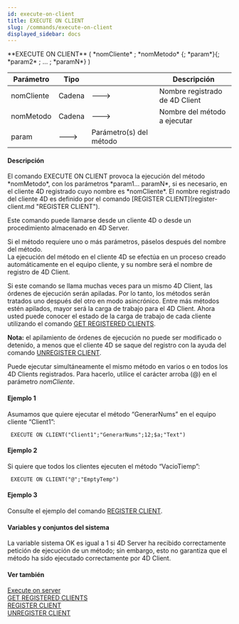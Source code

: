 ```yaml
---
id: execute-on-client
title: EXECUTE ON CLIENT
slug: /commands/execute-on-client
displayed_sidebar: docs
---
```


<!--REF #_command_.EXECUTE ON CLIENT.Syntax-->**EXECUTE ON CLIENT** ( *nomCliente* ; *nomMetodo* {; *param*}{; *param2* ; ... ; *paramN*} )<!-- END REF-->
<!--REF #_command_.EXECUTE ON CLIENT.Params-->
| Parámetro | Tipo |  | Descripción |
| --- | --- | --- | --- |
| nomCliente | Cadena | &#x1F852; | Nombre registrado de 4D Client |
| nomMetodo | Cadena | &#x1F852; | Nombre del método a ejecutar |
| param | &#x1F852; | Parámetro(s) del método |

<!-- END REF-->

#### Descripción 

<!--REF #_command_.EXECUTE ON CLIENT.Summary-->El comando EXECUTE ON CLIENT provoca la ejecución del método *nomMetodo*, con los parámetros *param1.<!-- END REF-->.. paramN*, si es necesario, en el cliente 4D registrado cuyo nombre es *nomCliente*. El nombre registrado del cliente 4D es definido por el comando [REGISTER CLIENT](register-client.md "REGISTER CLIENT").   
Este comando puede llamarse desde un cliente 4D o desde un procedimiento almacenado en 4D Server. 

Si el método requiere uno o más parámetros, páselos después del nombre del método.   
La ejecución del método en el cliente 4D se efectúa en un proceso creado automáticamente en el equipo cliente, y su nombre será el nombre de registro de 4D Client. 

Si este comando se llama muchas veces para un mismo 4D Client, las órdenes de ejecución serán apiladas. Por lo tanto, los métodos serán tratados uno después del otro en modo asincrónico. Entre más métodos estén apilados, mayor será la carga de trabajo para el 4D Client. Ahora usted puede conocer el estado de la carga de trabajo de cada cliente utilizando el comando [GET REGISTERED CLIENTS](get-registered-clients.md "GET REGISTERED CLIENTS").

**Nota:** el apilamiento de órdenes de ejecución no puede ser modificado o detenido, a menos que el cliente 4D se saque del registro con la ayuda del comando [UNREGISTER CLIENT](unregister-client.md "UNREGISTER CLIENT").

Puede ejecutar simultáneamente el mismo método en varios o en todos los 4D Clients registrados. Para hacerlo, utilice el carácter arroba (@) en el parámetro *nomCliente*.

#### Ejemplo 1 

Asumamos que quiere ejecutar el método “GenerarNums” en el equipo cliente “Client1”:

```4d
 EXECUTE ON CLIENT("Client1";"GenerarNums";12;$a;"Text")
```

#### Ejemplo 2 

Si quiere que todos los clientes ejecuten el método “VacioTiemp”:

```4d
 EXECUTE ON CLIENT("@";"EmptyTemp")
```

#### Ejemplo 3 

Consulte el ejemplo del comando [REGISTER CLIENT](register-client.md "REGISTER CLIENT").

#### Variables y conjuntos del sistema 

 La variable sistema OK es igual a 1 si 4D Server ha recibido correctamente petición de ejecución de un método; sin embargo, esto no garantiza que el método ha sido ejecutado correctamente por 4D Client.

#### Ver también 

[Execute on server](execute-on-server.md)  
[GET REGISTERED CLIENTS](get-registered-clients.md)  
[REGISTER CLIENT](register-client.md)  
[UNREGISTER CLIENT](unregister-client.md)  